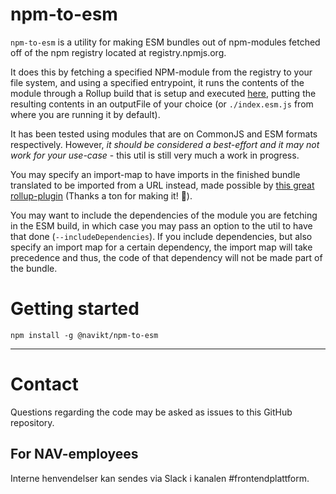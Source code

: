 # npm-to-esm

`npm-to-esm` is a utility for making ESM bundles out of npm-modules fetched off of the npm registry located at registry.npmjs.org.

It does this by fetching a specified NPM-module from the registry to your file system, and using a specified entrypoint, it runs the contents of the module through a Rollup build that is setup and executed [here](https://github.com/navikt/npm-to-esm), putting the resulting contents in an outputFile of your choice (or `./index.esm.js` from where you are running it by default). 

It has been tested using modules that are on CommonJS and ESM formats respectively. However, _it should be considered a best-effort and it may not work for your use-case_ - this util is still very much a work in progress.

You may specify an import-map to have imports in the finished bundle translated to be imported from a URL instead, made possible by [this great rollup-plugin](https://www.npmjs.com/package/@eik/rollup-plugin) (Thanks a ton for making it! :pray:).

You may want to include the dependencies of the module you are fetching in the ESM build, in which case you may pass an option to the util to have that done (`--includeDependencies`). If you include dependencies, but also specify an import map for a certain dependency, the import map will take precedence and thus, the code of that dependency will not be made part of the bundle.

# Getting started

`npm install -g @navikt/npm-to-esm`

---

# Contact

Questions regarding the code may be asked as issues to this GitHub repository.

## For NAV-employees

Interne henvendelser kan sendes via Slack i kanalen #frontendplattform.